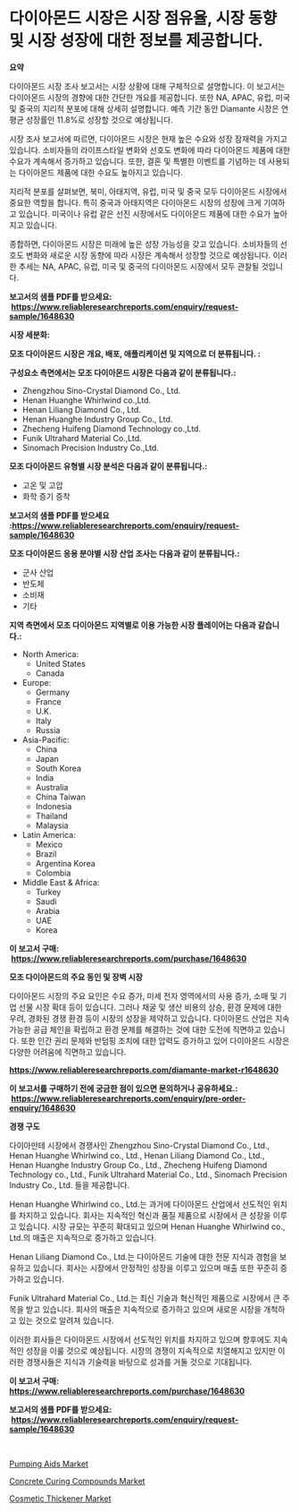 <p><h1>다이아몬드 시장은 시장 점유율, 시장 동향 및 시장 성장에 대한 정보를 제공합니다.</h1></p><p><strong>요약</strong></p>
<p><p>다이아몬드 시장 조사 보고서는 시장 상황에 대해 구체적으로 설명합니다. 이 보고서는 다이아몬드 시장의 경향에 대한 간단한 개요를 제공합니다. 또한 NA, APAC, 유럽, 미국 및 중국의 지리적 분포에 대해 상세히 설명합니다. 예측 기간 동안 Diamante 시장은 연평균 성장률인 11.8%로 성장할 것으로 예상됩니다.</p><p>시장 조사 보고서에 따르면, 다이아몬드 시장은 현재 높은 수요와 성장 잠재력을 가지고 있습니다. 소비자들의 라이프스타일 변화와 선호도 변화에 따라 다이아몬드 제품에 대한 수요가 계속해서 증가하고 있습니다. 또한, 결혼 및 특별한 이벤트를 기념하는 데 사용되는 다이아몬드 제품에 대한 수요도 높아지고 있습니다.</p><p>지리적 분포를 살펴보면, 북미, 아태지역, 유럽, 미국 및 중국 모두 다이아몬드 시장에서 중요한 역할을 합니다. 특히 중국과 아태지역은 다이아몬드 시장의 성장에 크게 기여하고 있습니다. 미국이나 유럽 같은 선진 시장에서도 다이아몬드 제품에 대한 수요가 높아지고 있습니다.</p><p>종합하면, 다이아몬드 시장은 미래에 높은 성장 가능성을 갖고 있습니다. 소비자들의 선호도 변화와 새로운 시장 동향에 따라 시장은 계속해서 성장할 것으로 예상됩니다. 이러한 추세는 NA, APAC, 유럽, 미국 및 중국의 다이아몬드 시장에서 모두 관찰될 것입니다.</p></p>
<p><strong>보고서의 샘플 PDF를 받으세요: &nbsp;<a href="https://www.reliableresearchreports.com/enquiry/request-sample/1648630">https://www.reliableresearchreports.com/enquiry/request-sample/1648630</a></strong></p>
<p><strong>시장 세분화:</strong></p>
<p><strong> 모조 다이아몬드 시장은 개요, 배포, 애플리케이션 및 지역으로 더 분류됩니다. :</strong></p>
<p><strong>구성요소 측면에서는 모조 다이아몬드 시장은 다음과 같이 분류됩니다.:</strong></p>
<p><ul><li>Zhengzhou Sino-Crystal Diamond Co., Ltd.</li><li>Henan Huanghe Whirlwind co.,Ltd.</li><li>Henan Liliang Diamond Co., Ltd.</li><li>Henan Huanghe Industry Group Co., Ltd.</li><li>Zhecheng Huifeng Diamond Technology co.,Ltd.</li><li>Funik Ultrahard Material Co.,Ltd.</li><li>Sinomach Precision Industry Co.,Ltd.</li></ul></p>
<p><strong> 모조 다이아몬드 유형별 시장 분석은 다음과 같이 분류됩니다.:</strong></p>
<p><ul><li>고온 및 고압</li><li>화학 증기 증착</li></ul></p>
<p><strong>보고서의 샘플 PDF를 받으세요 :<a href="https://www.reliableresearchreports.com/enquiry/request-sample/1648630">https://www.reliableresearchreports.com/enquiry/request-sample/1648630</a></strong></p>
<p><strong> 모조 다이아몬드 응용 분야별 시장 산업 조사는 다음과 같이 분류됩니다.:</strong></p>
<p><ul><li>군사 산업</li><li>반도체</li><li>소비재</li><li>기타</li></ul></p>
<p><strong>지역 측면에서 모조 다이아몬드 지역별로 이용 가능한 시장 플레이어는 다음과 같습니다.:</strong></p>
<p><ul>
    <li>
        North America:
        <ul>
            <li>United States</li>
            <li>Canada</li>
        </ul>
    </li>
    <li>
        Europe:
        <ul>
            <li>Germany</li>
            <li>France</li>
            <li>U.K.</li>
            <li>Italy</li>
            <li>Russia</li>
        </ul>
    </li>
    <li>
        Asia-Pacific:
        <ul>
            <li>China</li>
            <li>Japan</li>
            <li>South Korea</li>
            <li>India</li>
            <li>Australia</li>
            <li>China Taiwan</li>
            <li>Indonesia</li>
            <li>Thailand</li>
            <li>Malaysia</li>
        </ul>
    </li>
    <li>
        Latin America:
        <ul>
            <li>Mexico</li>
            <li>Brazil</li>
            <li>Argentina Korea</li>
            <li>Colombia</li>
        </ul>
    </li>
    <li>
        Middle East & Africa:
        <ul>
            <li>Turkey</li>
            <li>Saudi</li>
            <li>Arabia</li>
            <li>UAE</li>
            <li>Korea</li>
        </ul>
    </li>
    </ul></p>
<p><strong>이 보고서 구매: &nbsp;<a href="https://www.reliableresearchreports.com/purchase/1648630">https://www.reliableresearchreports.com/purchase/1648630</a></strong></p>
<p><strong>모조 다이아몬드의 주요 동인 및 장벽 시장</strong></p>
<p><p>다이아몬드 시장의 주요 요인은 수요 증가, 미세 전자 영역에서의 사용 증가, 소매 및 기업 선물 시장 확대 등이 있습니다. 그러나 채굴 및 생산 비용의 상승, 환경 문제에 대한 우려, 경화된 경쟁 환경 등이 시장의 성장을 제약하고 있습니다. 다이아몬드 산업은 지속 가능한 공급 체인을 확립하고 환경 문제를 해결하는 것에 대한 도전에 직면하고 있습니다. 또한 인간 권리 문제와 반덤핑 조치에 대한 압력도 증가하고 있어 다이아몬드 시장은 다양한 어려움에 직면하고 있습니다.</p></p>
<p><strong><a href="https://www.reliableresearchreports.com/diamante-market-r1648630">https://www.reliableresearchreports.com/diamante-market-r1648630</a></strong></p>
<p><strong>이 보고서를 구매하기 전에 궁금한 점이 있으면 문의하거나 공유하세요.: &nbsp;<a href="https://www.reliableresearchreports.com/enquiry/pre-order-enquiry/1648630">https://www.reliableresearchreports.com/enquiry/pre-order-enquiry/1648630</a></strong></p>
<p><strong>경쟁 구도</strong></p>
<p><p>다이아만테 시장에서 경쟁사인 Zhengzhou Sino-Crystal Diamond Co., Ltd., Henan Huanghe Whirlwind co., Ltd., Henan Liliang Diamond Co., Ltd., Henan Huanghe Industry Group Co., Ltd., Zhecheng Huifeng Diamond Technology co., Ltd., Funik Ultrahard Material Co., Ltd., Sinomach Precision Industry Co., Ltd. 들을 제공합니다.</p><p>Henan Huanghe Whirlwind co., Ltd.는 과거에 다이아몬드 산업에서 선도적인 위치를 차지하고 있습니다. 회사는 지속적인 혁신과 품질 제품으로 시장에서 큰 성장을 이루고 있습니다. 시장 규모는 꾸준히 확대되고 있으며 Henan Huanghe Whirlwind co., Ltd.의 매출은 지속적으로 증가하고 있습니다.</p><p>Henan Liliang Diamond Co., Ltd.는 다이아몬드 기술에 대한 전문 지식과 경험을 보유하고 있습니다. 회사는 시장에서 안정적인 성장을 이루고 있으며 매출 또한 꾸준히 증가하고 있습니다.</p><p>Funik Ultrahard Material Co., Ltd.는 최신 기술과 혁신적인 제품으로 시장에서 큰 주목을 받고 있습니다. 회사의 매출은 지속적으로 증가하고 있으며 새로운 시장을 개척하고 있는 것으로 알려져 있습니다.</p><p>이러한 회사들은 다이아몬드 시장에서 선도적인 위치를 차지하고 있으며 향후에도 지속적인 성장을 이룰 것으로 예상됩니다. 시장의 경쟁이 지속적으로 치열해지고 있지만 이러한 경쟁사들은 지식과 기술력을 바탕으로 성과를 거둘 것으로 기대됩니다.</p></p>
<p><strong>이 보고서 구매: &nbsp; <a href="https://www.reliableresearchreports.com/purchase/1648630">https://www.reliableresearchreports.com/purchase/1648630</a></strong></p>
<p><strong>보고서의 샘플 PDF를 받으세요: &nbsp;<a href="https://www.reliableresearchreports.com/enquiry/request-sample/1648630">https://www.reliableresearchreports.com/enquiry/request-sample/1648630</a></strong><strong></strong></p>
<p>&nbsp;</p>
<p><p><a href="https://www.linkedin.com/pulse/pumping-aids-market-research-report-provides-thorough-industry-iqu9c?trackingId=DMQse5nRyIfTEqXZ2hFZUg%3D%3D">Pumping Aids Market</a></p><p><a href="https://www.linkedin.com/pulse/concrete-curing-compounds-market-insights-players-forecast-till-ylanc?trackingId=GtHYX4kmsehYcvYYQon%2FFA%3D%3D">Concrete Curing Compounds Market</a></p><p><a href="https://www.linkedin.com/pulse/global-cosmetic-thickener-market-types-applications-major-players-l8hkf?trackingId=HZAhM84Mug4tqoCQY2sIAg%3D%3D">Cosmetic Thickener Market</a></p></p>